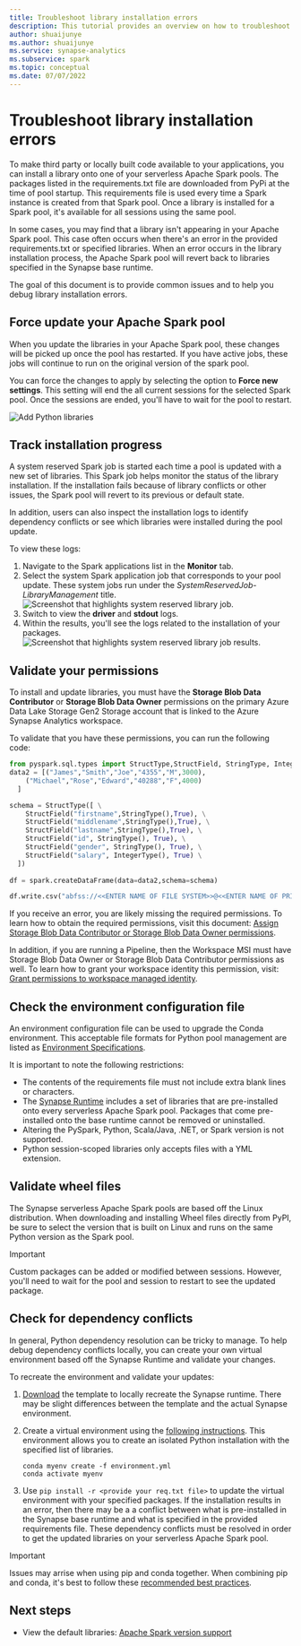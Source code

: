 ```yaml
---
title: Troubleshoot library installation errors
description: This tutorial provides an overview on how to troubleshoot library installation errors.
author: shuaijunye
ms.author: shuaijunye 
ms.service: synapse-analytics
ms.subservice: spark
ms.topic: conceptual
ms.date: 07/07/2022
---
```


# Troubleshoot library installation errors 
To make third party or locally built code available to your applications, you can install a library onto one of your serverless Apache Spark pools. The packages listed in the requirements.txt file are downloaded from PyPi at the time of pool startup. This requirements file is used every time a Spark instance is created from that Spark pool. Once a library is installed for a Spark pool, it's available for all sessions using the same pool. 

In some cases, you may find that a library isn't appearing in your Apache Spark pool. This case often occurs when there's an error in the provided requirements.txt or specified libraries. When an error occurs in the library installation process, the Apache Spark pool will revert back to libraries specified in the Synapse base runtime.

The goal of this document is to provide common issues and to help you debug library installation errors.

## Force update your Apache Spark pool
When you update the libraries in your Apache Spark pool, these changes will be picked up once the pool has restarted. If you have active jobs, these jobs will continue to run on the original version of the spark pool.

You can force the changes to apply by selecting the option to **Force new settings**. This setting will end the all current sessions for the selected Spark pool. Once the sessions are ended, you'll have to wait for the pool to restart. 

![Add Python libraries](./media/apache-spark-azure-portal-add-libraries/update-libraries.png "Add Python libraries")

## Track installation progress
A system reserved Spark job is started each time a pool is updated with a new set of libraries. This Spark job helps monitor the status of the library installation. If the installation fails because of library conflicts or other issues, the Spark pool will revert to its previous or default state. 

In addition, users can also inspect the installation logs to identify dependency conflicts or see which libraries were installed during the pool update.

To view these logs:
1. Navigate to the Spark applications list in the **Monitor** tab. 
2. Select the system Spark application job that corresponds to your pool update. These system jobs run under the *SystemReservedJob-LibraryManagement* title.
   ![Screenshot that highlights system reserved library job.](./media/apache-spark-azure-portal-add-libraries/system-reserved-library-job.png "View system library job")
3. Switch to view the **driver** and **stdout** logs. 
4. Within the results, you'll see the logs related to the installation of your packages.
    ![Screenshot that highlights system reserved library job results.](./media/apache-spark-azure-portal-add-libraries/system-reserved-library-job-results.png "View system library job progress")

## Validate your permissions
To install and update libraries, you must have the **Storage Blob Data Contributor** or **Storage Blob Data Owner** permissions on the primary Azure Data Lake Storage Gen2 Storage account that is linked to the Azure Synapse Analytics workspace.

To validate that you have these permissions, you can run the following code:

```python
from pyspark.sql.types import StructType,StructField, StringType, IntegerType
data2 = [("James","Smith","Joe","4355","M",3000),
    ("Michael","Rose","Edward","40288","F",4000)
  ]

schema = StructType([ \
    StructField("firstname",StringType(),True), \
    StructField("middlename",StringType(),True), \
    StructField("lastname",StringType(),True), \
    StructField("id", StringType(), True), \
    StructField("gender", StringType(), True), \
    StructField("salary", IntegerType(), True) \
  ])
 
df = spark.createDataFrame(data=data2,schema=schema)

df.write.csv("abfss://<<ENTER NAME OF FILE SYSTEM>>@<<ENTER NAME OF PRIMARY STORAGE ACCOUNT>>.dfs.core.windows.net/validate_permissions.csv")

```
If you receive an error, you are likely missing the required permissions. To learn how to obtain the required permissions, visit this document: [Assign Storage Blob Data Contributor or Storage Blob Data Owner permissions](../../storage/blobs/assign-azure-role-data-access.md).

In addition, if you are running a Pipeline, then the Workspace MSI must have Storage Blob Data Owner or Storage Blob Data Contributor permissions as well. To learn how to grant your workspace identity this permission, visit: [Grant permissions to workspace managed identity](../security/how-to-grant-workspace-managed-identity-permissions.md).

## Check the environment configuration file
An environment configuration file can be used to upgrade the Conda environment. This acceptable file formats for Python pool management are listed as [Environment Specifications](./apache-spark-manage-pool-packages.md#environment-specification-formats).

It is important to note the following restrictions:
   -  The contents of the requirements file must not include extra blank lines or characters. 
   -  The [Synapse Runtime](apache-spark-version-support.md) includes a set of libraries that are pre-installed onto every serverless Apache Spark pool. Packages that come pre-installed onto the base runtime cannot be removed or uninstalled.
   -  Altering the PySpark, Python, Scala/Java, .NET, or Spark version is not supported.
   -  Python session-scoped libraries only accepts files with a YML extension.

## Validate wheel files
The Synapse serverless Apache Spark pools are based off the Linux distribution. When downloading and installing Wheel files directly from PyPI, be sure to select the version that is built on Linux and runs on the same Python version as the Spark pool.

>[!IMPORTANT]
>Custom packages can be added or modified between sessions. However, you'll need to wait for the pool and session to restart to see the updated package.

## Check for dependency conflicts
 In general, Python dependency resolution can be tricky to manage. To help debug dependency conflicts locally, you can create your own virtual environment based off the Synapse Runtime and validate your changes.

To recreate the environment and validate your updates:
 1. [Download](https://github.com/Azure-Samples/Synapse/blob/main/Spark/Python/base_environment.yml) the template to locally recreate the Synapse runtime. There may be slight differences between the template and the actual Synapse environment.
   
 2. Create a virtual environment using the [following instructions](https://conda.io/projects/conda/en/latest/user-guide/tasks/manage-environments.html#activating-an-environment). This  environment allows you to create an isolated Python installation with the specified list of libraries. 
    
    ```
    conda myenv create -f environment.yml
    conda activate myenv
    ```
   
 3. Use ``pip install -r <provide your req.txt file>`` to update the virtual environment with your specified packages. If the installation results in an error, then there may be a a conflict between what is pre-installed in the Synapse base runtime and what is specified in the provided requirements file. These dependency conflicts must be resolved in order to get the updated libraries on your serverless Apache Spark pool.

>[!IMPORTANT]
>Issues may arrise when using pip and conda together. When combining pip and conda, it's best to follow these [recommended best practices](https://conda.io/projects/conda/en/latest/user-guide/tasks/manage-environments.html#activating-an-environment).

## Next steps
- View the default libraries: [Apache Spark version support](apache-spark-version-support.md)